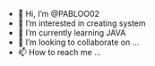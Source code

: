 - 👋 Hi, I’m @PABLOO02
- 👀 I’m interested in creating system
- 🌱 I’m currently learning JAVA
- 💞️ I’m looking to collaborate on ...
- 📫 How to reach me ...

<!---
PABLOO02/PABLOO02 is a ✨ special ✨ repository because its `README.md` (this file) appears on your GitHub profile.
You can click the Preview link to take a look at your changes.
--->
